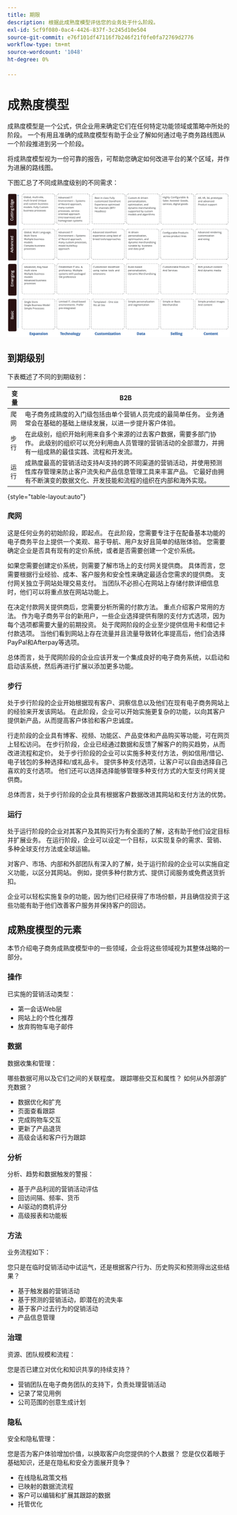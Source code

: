 ```yaml
---
title: 期限
description: 根据此成熟度模型评估您的业务处于什么阶段。
exl-id: 5cf9f080-0ac4-4426-837f-3c245d10e504
source-git-commit: e76f101df47116f7b246f21f0fe0fa72769d2776
workflow-type: tm+mt
source-wordcount: '1048'
ht-degree: 0%

---
```


# 成熟度模型

成熟度模型是一个公式，供企业用来确定它们在任何特定功能领域或策略中所处的阶段。 一个有用且准确的成熟度模型有助于企业了解如何通过电子商务路线图从一个阶段推进到另一个阶段。

将成熟度模型视为一份可靠的报告，可帮助您确定如何改进平台的某个区域，并作为进展的路线图。

下图汇总了不同成熟度级别的不同需求：

![跨成熟度级别需求图](../../assets/playbooks/maturity-levels.png)

## 到期级别

下表概述了不同的到期级别：

| 变量 | B2B |
-----------|----------|
| 爬网 | 电子商务成熟度的入门级包括由单个营销人员完成的最简单任务。 业务通常会在基础的基础上继续发展，以进一步提升客户体验。 |
| 步行 | 在此级别，组织开始利用来自多个来源的过去客户数据，需要多部门协作。  此级别的组织可以充分利用由人员管理的营销活动的全部潜力，并拥有一组成熟的最佳实践、流程和开发流。 |
| 运行 | 成熟度最高的营销活动支持AI支持的跨不同渠道的营销活动，并使用预测性库存管理来防止客户流失和产品信息管理工具来丰富产品。 它最好由拥有不断演变的数据文化、开发技能和流程的组织在内部和海外实现。 |

{style=&quot;table-layout:auto&quot;}

### 爬网

这是任何业务的初始阶段，即起点。 在此阶段，您需要专注于在配备基本功能的电子商务平台上提供一个美观、易于导航、用户友好且简单的结账体验。 您需要确定企业是否具有现有的定价系统，或者是否需要创建一个定价系统。

如果您需要创建定价系统，则需要了解市场上的支付网关提供商。 具体而言，您需要根据行业经验、成本、客户服务和安全性来确定最适合您需求的提供商。 支付网关独立于网站处理交易支付。 当团队不必担心在网站上存储付款详细信息时，他们可以将重点放在网站功能上。

在决定付款网关提供商后，您需要分析所需的付款方法。 重点介绍客户常用的方法。 作为电子商务平台的新用户，一些企业选择提供有限的支付方式选项，因为每个选项都需要大量的前期投资。 处于爬网阶段的企业至少提供信用卡和借记卡付款选项。 当他们看到网站上存在流量并且流量导致转化率提高后，他们会选择PayPal和Afterpay等选项。

总体而言，处于爬网阶段的企业应该开发一个集成良好的电子商务系统，以启动和启动该系统，然后再进行扩展以添加更多功能。

### 步行

处于步行阶段的企业开始根据现有客户、洞察信息以及他们在现有电子商务网站上的经验来开发该网站。 在此阶段，企业可以开始实施更复杂的功能，以向其客户提供新产品，从而提高客户体验和客户忠诚度。

行走阶段的企业具有博客、视频、功能区、产品变体和产品购买等功能，可在网页上轻松访问。 在步行阶段，企业已经通过数据和反馈了解客户的购买趋势，从而改进流程和定价。 处于步行阶段的企业可以实施多种支付方法，例如信用/借记、电子钱包的多种选择和/或礼品卡。 提供多种支付选项，让客户可以自由选择自己喜欢的支付选项。 他们还可以选择选择能够管理多种支付方式的大型支付网关提供商。

总体而言，处于步行阶段的企业具有根据客户数据改进其网站和支付方法的优势。

### 运行

处于运行阶段的企业对其客户及其购买行为有全面的了解，这有助于他们设定目标并扩展业务。 在运行阶段，企业可以设定一个目标，以实现复杂的需求、营销、多种全球支付方法或全球运输。

对客户、市场、内部和外部团队有深入的了解，处于运行阶段的企业可以实施自定义功能，以区分其网站。 例如，提供多种付款方式、提供订阅服务或免费送货折扣。

企业可以轻松实施复杂的功能，因为他们已经获得了市场份额，并且确信投资于这些功能有助于他们改善客户服务并保持客户的回访。

## 成熟度模型的元素

本节介绍电子商务成熟度模型中的一些领域，企业将这些领域视为其整体战略的一部分。

### 操作

已实施的营销活动类型：

- 第一会话Web层
- 网站上的个性化推荐
- 放弃购物车电子邮件

### 数据

数据收集和管理：

哪些数据可用以及它们之间的关联程度。 跟踪哪些交互和属性？ 如何从外部源扩充数据？

- 数据优化和扩充
- 页面查看跟踪
- 完成购物车交互
- 更新了产品退货
- 高级会话和客户行为跟踪

### 分析

分析、趋势和数据触发的警报：

- 基于产品利润的营销活动评估
- 回访间隔、频率、货币
- AI驱动的商机评分
- 高级报表和功能板

### 方法

业务流程如下：

您只是在临时促销活动中试运气，还是根据客户行为、历史购买和预测得出这些结果？

- 基于触发器的营销活动
- 基于预测的营销活动，即潜在的流失率
- 基于客户过去行为的促销活动
- 产品信息管理

### 治理

资源、团队规模和流程：

您是否已建立对优化和知识共享的持续支持？

- 营销团队在电子商务团队的支持下，负责处理营销活动
- 记录了常见用例
- 公司范围的创意生成计划

### 隐私

安全和隐私管理：

您是否为客户体验增加价值，以换取客户向您提供的个人数据？ 您是仅仅着眼于基础知识，还是在隐私和安全方面展开竞争？

- 在线隐私政策文档
- 已映射的数据流流程
- 客户可以编辑和扩展其跟踪的数据
- 托管优化
